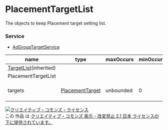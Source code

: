 # PlacementTargetList
The objects to keep Placement target setting list.
### Service
+ [AdGroupTargetService](../services/AdGroupTargetService.md)

| name | type | maxOccurs | minOccurs | response | add | set | remove | description | 
|---|---|---|---|---|---|---|---|---|
| <a href="./TargetList.md">TargetList</a>(inherited)|||||||||
| PlacementTargetList|||||||||
| targets| <a href="./PlacementTarget.md">PlacementTarget</a>| unbounded| 0| ○| -| Requirement| -| Placement Targeting setting list |
<a rel="license" href="http://creativecommons.org/licenses/by-nd/2.1/jp/"><img alt="クリエイティブ・コモンズ・ライセンス" style="border-width:0" src="https://i.creativecommons.org/l/by-nd/2.1/jp/88x31.png" /></a><br />この 作品 は <a rel="license" href="http://creativecommons.org/licenses/by-nd/2.1/jp/">クリエイティブ・コモンズ 表示 - 改変禁止 2.1 日本 ライセンスの下に提供されています。</a>
